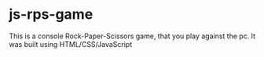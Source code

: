# js-rps-game
This is a console Rock-Paper-Scissors game, that you play against the pc. It was built using HTML/CSS/JavaScript
